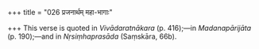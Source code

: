 +++
title = "026 प्रजनार्थम् महा-भागाः"

+++
This verse is quoted in *Vivādaratnākara* (p. 416);—in *Madanapārijāta*
(p. 190);—and in *Nṛsiṃhaprasāda* (Saṃskāra, 66b).


